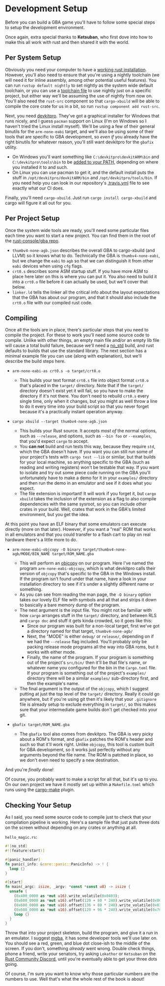 # Development Setup

Before you can build a GBA game you'll have to follow some special steps to
setup the development environment.

Once again, extra special thanks to **Ketsuban**, who first dove into how to
make this all work with rust and then shared it with the world.

## Per System Setup

Obviously you need your computer to have a [working rust
installation](https://rustup.rs/). However, you'll also need to ensure that
you're using a nightly toolchain (we will need it for inline assembly, among
other potential useful features). You can run `rustup default nightly` to set
nightly as the system wide default toolchain, or you can use a [toolchain
file](https://github.com/rust-lang-nursery/rustup.rs#the-toolchain-file) to use
nightly just on a specific project, but either way we'll be assuming the use of
nightly from now on. You'll also need the `rust-src` component so that
`cargo-xbuild` will be able to compile the core crate for us in a bit, so run
`rustup component add rust-src`.

Next, you need [devkitpro](https://devkitpro.org/wiki/Getting_Started). They've
got a graphical installer for Windows that runs nicely, and I guess `pacman`
support on Linux (I'm on Windows so I haven't tried the Linux install myself).
We'll be using a few of their general binutils for the `arm-none-eabi` target,
and we'll also be using some of their tools that are specific to GBA
development, so _even if_ you already have the right binutils for whatever
reason, you'll still want devkitpro for the `gbafix` utility.

* On Windows you'll want something like `C:\devkitpro\devkitARM\bin` and
  `C:\devkitpro\tools\bin` to be [added to your
  PATH](https://stackoverflow.com/q/44272416/455232), depending on where you
  installed it to and such.
* On Linux you can use pacman to get it, and the default install puts the stuff
  in `/opt/devkitpro/devkitARM/bin` and `/opt/devkitpro/tools/bin`. If you need
  help you can look in our repository's
  [.travis.yml](https://github.com/rust-console/gba/blob/master/.travis.yml)
  file to see exactly what our CI does.

Finally, you'll need `cargo-xbuild`. Just run `cargo install cargo-xbuild` and
cargo will figure it all out for you.

## Per Project Setup

Once the system wide tools are ready, you'll need some particular files each
time you want to start a new project. You can find them in the root of the
[rust-console/gba repo](https://github.com/rust-console/gba).

* `thumbv4-none-agb.json` describes the overall GBA to cargo-xbuild (and LLVM)
  so it knows what to do. Technically the GBA is `thumbv4-none-eabi`, but we
  change the `eabi` to `agb` so that we can distinguish it from other `eabi`
  devices when using `cfg` flags.
* `crt0.s` describes some ASM startup stuff. If you have more ASM to place here
  later on this is where you can put it. You also need to build it into a
  `crt0.o` file before it can actually be used, but we'll cover that below.
* `linker.ld` tells the linker all the critical info about the layout
  expectations that the GBA has about our program, and that it should also
  include the `crt0.o` file with our compiled rust code.

## Compiling

Once all the tools are in place, there's particular steps that you need to
compile the project. For these to work you'll need some source code to compile.
Unlike with other things, an empty main file and/or an empty lib file will cause
a total build failure, because we'll need a
[no_std](https://rust-embedded.github.io/book/intro/no-std.html) build, and rust
defaults to builds that use the standard library. The next section has a minimal
example file you can use (along with explanation), but we'll describe the build
steps here.

* `arm-none-eabi-as crt0.s -o target/crt0.o`
  * This builds your text format `crt0.s` file into object format `crt0.o`
    that's placed in the `target/` directory. Note that if the `target/`
    directory doesn't exist yet it will fail, so you have to make the directory
    if it's not there. You don't need to rebuild `crt0.s` every single time,
    only when it changes, but you might as well throw a line to do it every time
    into your build script so that you never forget because it's a practically
    instant operation anyway.

* `cargo xbuild --target thumbv4-none-agb.json`
  * This builds your Rust source. It accepts _most of_ the normal options, such
    as `--release`, and options, such as `--bin foo` or `--examples`, that you'd
    expect `cargo` to accept.
  * You **can not** build and run tests this way, because they require `std`,
    which the GBA doesn't have. If you want you can still run some of your
    project's tests with `cargo test --lib` or similar, but that builds for your
    local machine, so anything specific to the GBA (such as reading and writing
    registers) won't be testable that way. If you want to isolate and try out
    some piece code running on the GBA you'll unfortunately have to make a demo
    for it in your `examples/` directory and then run the demo in an emulator
    and see if it does what you expect.
  * The file extension is important! It will work if you forget it, but `cargo
    xbuild` takes the inclusion of the extension as a flag to also compile
    dependencies with the same sysroot, so you can include other crates in your
    build. Well, crates that work in the GBA's limited environment, but you get
    the idea.

At this point you have an ELF binary that some emulators can execute directly
(more on that later). However, if you want a "real" ROM that works in all
emulators and that you could transfer to a flash cart to play on real hardware
there's a little more to do.

* `arm-none-eabi-objcopy -O binary target/thumbv4-none-agb/MODE/BIN_NAME target/ROM_NAME.gba`
  * This will perform an [objcopy](https://linux.die.net/man/1/objcopy) on our
    program. Here I've named the program `arm-none-eabi-objcopy`, which is what
    devkitpro calls their version of `objcopy` that's specific to the GBA in the
    Windows install. If the program isn't found under that name, have a look in
    your installation directory to see if it's under a slightly different name
    or something.
  * As you can see from reading the man page, the `-O binary` option takes our
    lovely ELF file with symbols and all that and strips it down to basically a
    bare memory dump of the program.
  * The next argument is the input file. You might not be familiar with how
    `cargo` arranges stuff in the `target/` directory, and between RLS and
    `cargo doc` and stuff it gets kinda crowded, so it goes like this:
    * Since our program was built for a non-local target, first we've got a
      directory named for that target, `thumbv4-none-agb/`
    * Next, the "MODE" is either `debug/` or `release/`, depending on if we had
      the `--release` flag included. You'll probably only be packing release
      mode programs all the way into GBA roms, but it works with either mode.
    * Finally, the name of the program. If your program is something out of the
      project's `src/bin/` then it'll be that file's name, or whatever name you
      configured for the bin in the `Cargo.toml` file. If your program is
      something out of the project's `examples/` directory there will be a
      similar `examples/` sub-directory first, and then the example's name.
  * The final argument is the output of the `objcopy`, which I suggest putting
    at just the top level of the `target/` directory. Really it could go
    anywhere, but if you're using git then it's likely that your `.gitignore`
    file is already setup to exclude everything in `target/`, so this makes sure
    that your intermediate game builds don't get checked into your git.

* `gbafix target/ROM_NAME.gba`
  * The `gbafix` tool also comes from devkitpro. The GBA is very picky about a
    ROM's format, and `gbafix` patches the ROM's header and such so that it'll
    work right. Unlike `objcopy`, this tool is custom built for GBA development,
    so it works just perfectly without any arguments beyond the file name. The
    ROM is patched in place, so we don't even need to specify a new destination.

And you're _finally_ done!

Of course, you probably want to make a script for all that, but it's up to you.
On our own project we have it mostly set up within a `Makefile.toml` which runs
using the [cargo-make](https://github.com/sagiegurari/cargo-make) plugin.

## Checking Your Setup

As I said, you need some source code to compile just to check that your
compilation pipeline is working. Here's a sample file that just puts three dots
on the screen without depending on any crates or anything at all.

`hello_magic.rs`:

```rust
#![no_std]
#![feature(start)]

#[panic_handler]
fn panic(_info: &core::panic::PanicInfo) -> ! {
  loop {}
}

#[start]
fn main(_argc: isize, _argv: *const *const u8) -> isize {
  unsafe {
    (0x400_0000 as *mut u16).write_volatile(0x0403);
    (0x600_0000 as *mut u16).offset(120 + 80 * 240).write_volatile(0x001F);
    (0x600_0000 as *mut u16).offset(136 + 80 * 240).write_volatile(0x03E0);
    (0x600_0000 as *mut u16).offset(120 + 96 * 240).write_volatile(0x7C00);
    loop {}
  }
}
```

Throw that into your project skeleton, build the program, and give it a run in
an emulator. I suggest [mgba](https://mgba.io/2019/01/26/mgba-0.7.0/), it has
some developer tools we'll use later on. You should see a red, green, and blue
dot close-ish to the middle of the screen. If you don't, something _already_
went wrong. Double check things, phone a friend, write your senators, try asking
`Lokathor` or `Ketsuban` on the [Rust Community
Discord](https://discordapp.com/invite/aVESxV8), until you're eventually able to
get your three dots going.

Of course, I'm sure you want to know why those particular numbers are the
numbers to use. Well that's what the whole rest of the book is about!
